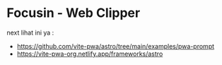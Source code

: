 # Focusin - Web Clipper

next lihat ini ya : 
- https://github.com/vite-pwa/astro/tree/main/examples/pwa-prompt
- https://vite-pwa-org.netlify.app/frameworks/astro
